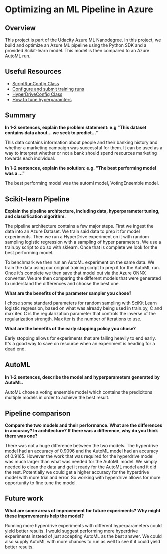 # Optimizing an ML Pipeline in Azure

## Overview
This project is part of the Udacity Azure ML Nanodegree.
In this project, we build and optimize an Azure ML pipeline using the Python SDK and a provided Scikit-learn model.
This model is then compared to an Azure AutoML run.

## Useful Resources
- [ScriptRunConfig Class](https://docs.microsoft.com/en-us/python/api/azureml-core/azureml.core.scriptrunconfig?view=azure-ml-py)
- [Configure and submit training runs](https://docs.microsoft.com/en-us/azure/machine-learning/how-to-set-up-training-targets)
- [HyperDriveConfig Class](https://docs.microsoft.com/en-us/python/api/azureml-train-core/azureml.train.hyperdrive.hyperdriveconfig?view=azure-ml-py)
- [How to tune hyperparamters](https://docs.microsoft.com/en-us/azure/machine-learning/how-to-tune-hyperparameters)


## Summary
**In 1-2 sentences, explain the problem statement: e.g "This dataset contains data about... we seek to predict..."**

This data contains information about people and their banking history and whether a marketing campaign was successful for them. It can be used as a way to interpret whether or not a bank should spend resources marketing towards each individual.

**In 1-2 sentences, explain the solution: e.g. "The best performing model was a ..."**

The best performing model was the automl model, VotingEnsemble model.

## Scikit-learn Pipeline
**Explain the pipeline architecture, including data, hyperparameter tuning, and classification algorithm.**

The pipeline architecture contains a few major steps. First we ingest the data into an Azure Dataset. We train said data to prep it for model experiments. Then we run a HyperDrive experiment on it with random sampling logistic regression with a sampling of hyper parameters. We use a train.py script to do so with sklearn. Once that is complete we look for the best performing model. 

To benchmark we then run an AutoML experiment on the same data. We train the data using our original training script to prep it for the AutoML run. Once it's complete we then save that model out via the Azure ONNX converter. We are then comparing the different models that were generated to understand the differences and choose the best one.

**What are the benefits of the parameter sampler you chose?**

I chose some standard parameters for random sampling with SciKit Learn logistic regression, based on what was already being used in train.py, C and max iter. C is the regularization parameter that controls the inverse of the regularization strength. Max iter is the number of iterations to use.

**What are the benefits of the early stopping policy you chose?**

Early stopping allows for experiments that are failing heavily to end early. It's a good way to save on resource when an experiment is heading for a dead end.

## AutoML
**In 1-2 sentences, describe the model and hyperparameters generated by AutoML.**

AutoML chose a voting ensemble model which contains the predicitons multiple models in order to achieve the best result.

## Pipeline comparison
**Compare the two models and their performance. What are the differences in accuracy? In architecture? If there was a difference, why do you think there was one?**

There was not a huge difference between the two models. The hyperdrive model had an accuracy of 0.9096 and the AutoML model had an accuracy of 0.9165. However the work that was required for the hyperdrive model was much larger than what was needed for the AutoML model. We simply needed to clean the data and get it ready for the AutoML model and it did the rest. Potentially we could get a higher accuracy for the hyperdrive model with more trial and error. So working with hyperdrive allows for more opportunity to fine tune the model.

## Future work
**What are some areas of improvement for future experiments? Why might these improvements help the model?**

Running more hyperdrive experiments with different hyperparameters could yield better results. I would suggest performing more hyperdrive experiments instead of just accepting AutoML as the best answer. We could also supply AutoML with more chances to run as well to see if it could yield better results.
